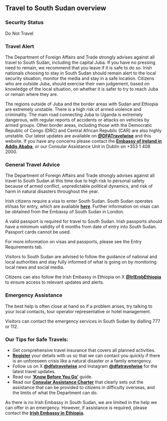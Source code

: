## Travel to South Sudan overview

### **Security Status**

Do Not Travel

### **Travel Alert**

The Department of Foreign Affairs and Trade strongly advises against all travel to South Sudan, including the capital Juba. If you have no pressing need to remain, we recommend that you leave if it is safe to do so. Irish nationals choosing to stay in South Sudan should remain alert to the local security situation, monitor the media and stay in a safe location. Citizens who are outside Juba, should exercise their own judgement, based on knowledge of the local situation, on whether it is safer to try to reach Juba or remain where they are.

The regions outside of Juba and the border areas with Sudan and Ethiopia are extremely unstable. There is a high risk of armed violence and criminality. The main road connecting Juba to Uganda is extremely dangerous, with regular reports of accidents or attacks on vehicles by armed groups. Other border areas, including those with the Democratic Republic of Congo (DRC) and Central African Republic (CAR) are also highly unstable. Our latest updates are available on [**@DFATravelwise**](https://twitter.com/dfatravelwise) and this website. If you have any concerns please contact the [**Embassy of Ireland in Addis Ababa**](https://www.ireland.ie/en/ethiopia/addisababa/), or our Consular Assistance Unit in Dublin on +353 1 408 2000.

### **General Travel Advice**

The Department of Foreign Affairs and Trade strongly advises against all travel to South Sudan at this time due to high risk to personal safety because of armed conflict, unpredictable political dynamics, and risk of harm in natural disasters throughout the year.

Irish citizens require a visa to enter South Sudan. South Sudan operates eVisas for entry, which are available [**here**](https://evisa.gov.ss/). Further information on visas can be obtained from the Embassy of South Sudan in London.

A valid passport is required for travel to South Sudan. Irish passports should have a minimum validity of 6 months from date of entry into South Sudan. Passport cards cannot be used.

For more information on visas and passports, please see the Entry Requirements tab.

Visitors to South Sudan are advised to follow the guidance of national and local authorities and stay fully informed of what is going on by monitoring local news and social media.

Citizens can also follow the Irish Embassy in Ethiopia on X [**@IrlEmbEthiopia**](https://twitter.com/IrlEmbEthiopia) to ensure access to relevant updates and alerts.

### **Emergency Assistance**

The best help is often close at hand so if a problem arises, try talking to your local contacts, tour operator representative or hotel management.

Visitors can contact the emergency services in South Sudan by dialling 777 or 112.

### **Our Tips for Safe Travels:**

* Get comprehensive travel insurance that covers all planned activities.
* [**Register**](https://www.ireland.ie/en/dfa/overseas-travel/citizens-registration/) your details with us so that we can contact you quickly if there is an unforeseen crisis like a natural disaster or a family emergency.
* Follow us on X [**@dfatravelwise**](https://www.twitter.com/DFATravelWise) and Instagram [**@dfatravelwise**](https://www.instagram.com/dfatravelwise/) for the latest travel updates.
* Read our [**‘Know Before You Go’**](https://www.ireland.ie/en/dfa/overseas-travel/know-before-you-go/) guide.
* Read our [**Consular Assistance Charter**](https://www.ireland.ie/en/dfa/overseas-travel/assistance-abroad/consular-assistance-charter/) that clearly sets out the assistance that can be provided to citizens in difficulty overseas, and the limits of what the Department can do.

As there is no Irish Embassy in South Sudan, we are limited in the help we can offer in an emergency. However, if assistance is required, please contact the [**Irish Embassy in** **Ethiopia**](https://www.ireland.ie/en/ethiopia/addisababa/)**.**